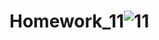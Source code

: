 # Homework_11![11](https://user-images.githubusercontent.com/121878417/223118306-d7ab8242-244e-41c8-b30f-103a87ea9796.png)
